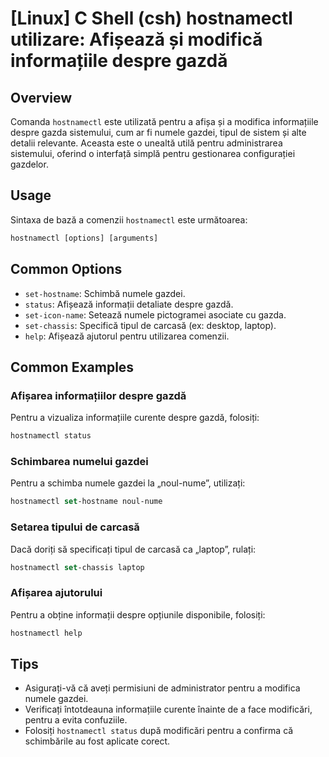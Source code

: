 # [Linux] C Shell (csh) hostnamectl utilizare: Afișează și modifică informațiile despre gazdă

## Overview
Comanda `hostnamectl` este utilizată pentru a afișa și a modifica informațiile despre gazda sistemului, cum ar fi numele gazdei, tipul de sistem și alte detalii relevante. Aceasta este o unealtă utilă pentru administrarea sistemului, oferind o interfață simplă pentru gestionarea configurației gazdelor.

## Usage
Sintaxa de bază a comenzii `hostnamectl` este următoarea:

```csh
hostnamectl [options] [arguments]
```

## Common Options
- `set-hostname`: Schimbă numele gazdei.
- `status`: Afișează informații detaliate despre gazdă.
- `set-icon-name`: Setează numele pictogramei asociate cu gazda.
- `set-chassis`: Specifică tipul de carcasă (ex: desktop, laptop).
- `help`: Afișează ajutorul pentru utilizarea comenzii.

## Common Examples
### Afișarea informațiilor despre gazdă
Pentru a vizualiza informațiile curente despre gazdă, folosiți:

```csh
hostnamectl status
```

### Schimbarea numelui gazdei
Pentru a schimba numele gazdei la „noul-nume”, utilizați:

```csh
hostnamectl set-hostname noul-nume
```

### Setarea tipului de carcasă
Dacă doriți să specificați tipul de carcasă ca „laptop”, rulați:

```csh
hostnamectl set-chassis laptop
```

### Afișarea ajutorului
Pentru a obține informații despre opțiunile disponibile, folosiți:

```csh
hostnamectl help
```

## Tips
- Asigurați-vă că aveți permisiuni de administrator pentru a modifica numele gazdei.
- Verificați întotdeauna informațiile curente înainte de a face modificări, pentru a evita confuziile.
- Folosiți `hostnamectl status` după modificări pentru a confirma că schimbările au fost aplicate corect.